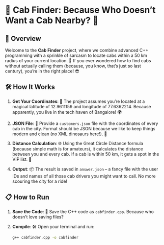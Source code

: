 # 🚕 **Cab Finder: Because Who Doesn’t Want a Cab Nearby?** 🚕 

## 📜 **Overview**

Welcome to the **Cab Finder** project, where we combine advanced C++ programming with a sprinkle of sarcasm to locate cabs within a 50 km radius of your current location. 🎯 If you ever wondered how to find cabs without actually calling them (because, you know, that’s just so last century), you’re in the right place! 😎

## 🛠️ **How It Works**

1. **Get Your Coordinates**: 🧭 The project assumes you’re located at a magical latitude of 12.9611159 and longitude of 77.6362214. Because apparently, you live in the tech haven of Bangalore! 🌍

2. **JSON File**: 📄 Provide a `customers.json` file with the coordinates of every cab in the city. Format should be JSON because we like to keep things modern and clean (no XML dinosaurs here!). 🦖

3. **Distance Calculation**: 🌐 Using the Great Circle Distance formula (because simple math is for amateurs), it calculates the distance between you and every cab. If a cab is within 50 km, it gets a spot in the VIP list. 🎉

4. **Output**: 📦 The result is saved in `answer.json` – a fancy file with the user IDs and names of all those cab drivers you might want to call. No more scouring the city for a ride!

## 📋 **How to Run**

1. **Save the Code**: 📜 Save the C++ code as `cabfinder.cpp`. Because who doesn't love saving files? 

2. **Compile**: 🛠️ Open your terminal and run:
   ```sh
   g++ cabfinder.cpp -o cabfinder
